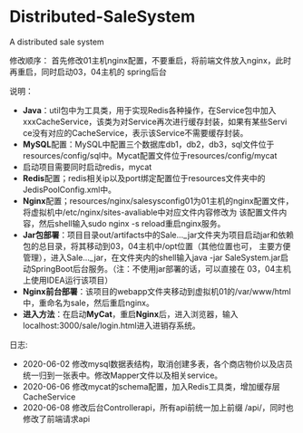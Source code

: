 # Distributed-SaleSystem
 A distributed sale system
 

修改顺序：
首先修改01主机nginx配置，不要重启，将前端文件放入nginx，此时再重启，同时启动03，04主机的
spring后台

说明：
- **Java**：util包中为工具类，用于实现Redis各种操作，在Service包中加入xxxCacheService，该类为对Service再次进行缓存封装，如果有某些Servi
ce没有对应的CacheService，表示该Service不需要缓存封装。
- **MySQL**配置：MySQL中配置三个数据库db1，db2，db3，sql文件位于resources/config/sql中。Mycat配置文件位于resources/config/mycat
- 启动项目需要同时启动redis，mycat
- **Redis**配置；redis相关ip以及port绑定配置位于resources文件夹中的JedisPoolConfig.xml中。
- **Nginx**配置；resources/nginx/salesysconfig01为01主机的nginx配置文件，将虚拟机中/etc/nginx/sites-avaliable中对应文件内容修改为
该配置文件内容，然后shell输入sudo nginx -s reload重启nginx服务。
- **Jar包部署**：项目目录out/artifacts中的Sale..._jar文件夹为项目启动jar和依赖包的总目录，将其移动到03，04主机中/opt位置（其他位置也可，
主要方便管理），进入Sale..._jar，在文件夹内的shell输入java -jar SaleSystem.jar启动SpringBoot后台服务。（注：不使用jar部署的话，可以直接在
03，04主机上使用IDEA运行该项目）
- **Nginx前台部署**：该项目的webapp文件夹移动到虚拟机01的/var/www/html中，重命名为sale，然后重启nginx。
- **进入方法**：在启动**MyCat**，重启**Nginx**后，进入浏览器，输入localhost:3000/sale/login.html进入进销存系统。

日志:
- 2020-06-02 修改mysql数据表结构，取消创建多表，各个商店物价以及店员统一归到一张表中。修改Mapper文件以及相关service。
- 2020-06-06 修改mycat的schema配置，加入Redis工具类，增加缓存层CacheService
- 2020-06-08 修改后台Controllerapi，所有api前统一加上前缀 /api/，同时也修改了前端请求api